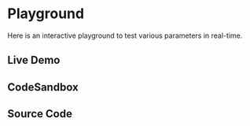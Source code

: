 # Playground

Here is an interactive playground to test various parameters in real-time.

## Live Demo

<Playground />

## CodeSandbox

<CodeSandboxLink suffix="playground" file="src/App.tsx" />

## Source Code

<GitHubLink suffix="playground" />
